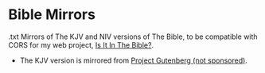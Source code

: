 # Bible Mirrors
.txt Mirrors of The KJV and NIV versions of The Bible, to be compatible with CORS for my web project, [Is It In The Bible?](https://vivianbostick.com/bible.php?q=github). 
- The KJV version is mirrored from [Project Gutenberg (not sponsored)](https://gutenberg.org/ebooks/10).
